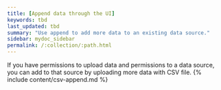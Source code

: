 ```yaml
---
title: [Append data through the UI]
keywords: tbd
last_updated: tbd
summary: "Use append to add more data to an existing data source."
sidebar: mydoc_sidebar
permalink: /:collection/:path.html
---
```

If you have permissions to upload data and permissions to a data source, you can add to that source by uploading more data with CSV file. {% include content/csv-append.md %}
